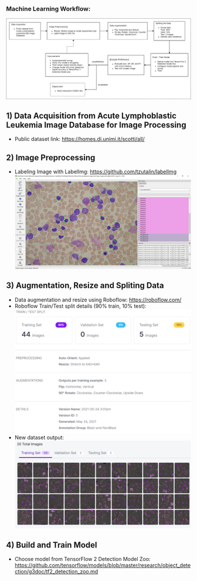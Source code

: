 ### Machine Learning Workflow:
![workflow](workflow.png)

## 1) Data Acquisition from Acute Lymphoblastic Leukemia Image Database for Image Processing
- Public dataset link: https://homes.di.unimi.it/scotti/all/

## 2) Image Preprocessing
- Labeling Image with LabelImg: https://github.com/tzutalin/labelImg
![labelimg-documentation](labelimg-documentation.jpg)

## 3) Augmentation, Resize and Spliting Data
- Data augmentation and resize using Roboflow: https://roboflow.com/
- Roboflow Train/Test split details (90% train, 10% test):
![roboflow-documentation-1](roboflow-documentation-1.jpg)
- New dataset output:
![roboflow-documentation-2](roboflow-documentation-2.jpg)

## 4) Build and Train Model
- Choose model from TensorFlow 2 Detection Model Zoo: https://github.com/tensorflow/models/blob/master/research/object_detection/g3doc/tf2_detection_zoo.md
